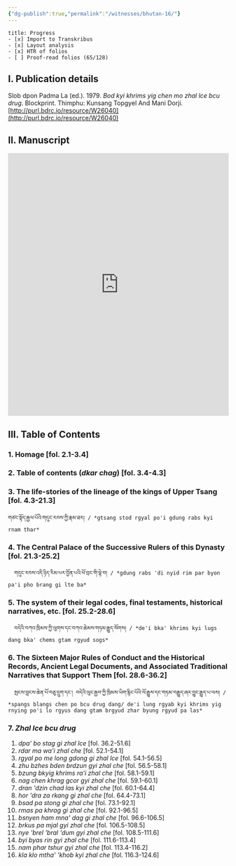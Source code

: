 ```yaml
---
{"dg-publish":true,"permalink":"/witnesses/bhutan-16/"}
---
```


```ad-check
title: Progress
- [x] Import to Transkribus
- [x] Layout analysis
- [x] HTR of folios
- [ ] Proof-read folios (65/128)

```
## I. Publication details
Slob dpon Padma La (ed.). 1979. *Bod kyi khrims yig chen mo zhal lce bcu drug*. Blockprint. Thimphu: Kunsang Topgyel And Mani Dorji. [http://purl.bdrc.io/resource/W26040](http://purl.bdrc.io/resource/W26040)


## II. Manuscript
 <div class="iiif-viewer" data-manifest="https://iiifpres.bdrc.io/vo:bdr:I4325/manifest" data-height="600px"></div>


<iframe src="https://projectmirador.org/embed/?iiif-content=https://iiifpres.bdrc.io/vo:bdr:I4325/manifest" width="100%" height="600px" style="border: none;"> </iframe>


## III. Table of Contents
### 1. Homage \[fol. 2.1-3.4]
### 2. Table of contents (*dkar chag*) \[fol. 3.4-4.3]
### 3. The life-stories of the lineage of the kings of Upper Tsang \[fol. 4.3-21.3]  
	གཙང་སྟོད་རྒྱལ་པོའི་གདུང་རབས་ཀྱི་རྣམ་ཐར། / *gtsang stod rgyal po'i gdung rabs kyi rnam thar*
### 4. The Central Palace of the Successive Rulers of this Dynasty \[fol. 21.3-25.2]  
      གདུང་རབས་འདི་ཉིད་རིམ་པར་བྱོན་པའི་ཕོ་བྲང་གི་ལྟེ་བ། / *gdung rabs 'di nyid rim par byon pa'i pho brang gi lte ba*
### 5. The system of their legal codes, final testaments, historical narratives, etc. \[fol. 25.2-28.6]  
      བདེའི་བཀའ་ཁྲིམས་ཀྱི་ལུགས་དང་བཀའ་ཆེམས་གཏམ་རྒྱུད་སོགས། / *de'i bka' khrims kyi lugs dang bka' chems gtam rgyud sogs*
### 6. The Sixteen Major Rules of Conduct and the Historical Records, Ancient Legal Documents, and Associated Traditional Narratives that Support Them \[fol. 28.6-36.2]  
      སྤངས་བླངས་ཆེན་པོ་བཅུ་དྲུག་དང་། བདེའི་ལུང་རྒྱབ་ཀྱི་ཁྲིམས་ཡིག་རྙིང་པོའི་ལོ་རྒྱུས་དང་གཏམ་བརྒྱུད་ཞར་བྱུང་རྒྱུད་པ་ལས། / *spangs blangs chen po bcu drug dang/ de'i lung rgyab kyi khrims yig rnying po'i lo rgyus dang gtam brgyud zhar byung rgyud pa las*

### 7. *Zhal lce bcu drug*
1. *dpa' bo stag gi zhal lce* \[fol. 36.2-51.6]
2. *rdar ma wa'i zhal che* \[fol. 52.1-54.1]
3. *rgyal po me long gdong gi zhal lce* \[fol. 54.1-56.5]
 4.  *zhu bzhes bden brdzun gyi zhal che* \[fol. 56.5-58.1]
 5.  *bzung bkyig khrims ra'i zhal che* \[fol. 58.1-59.1]
 6.  *nag chen khrag gcor gyi zhal che* \[fol. 59.1-60.1]
 7.  *dran 'dzin chad las kyi zhal che* \[fol. 60.1-64.4]
 8.  *hor 'dra za rkang gi zhal che* \[fol. 64.4-73.1]
 9.  *bsad pa stong gi zhal che* \[fol. 73.1-92.1]
 10. *rmas pa khrag gi zhal che* \[fol. 92.1-96.5]
 11. *bsnyen ham mna' dag gi zhal che* \[fol. 96.6-106.5]
 12. *brkus pa mjal gyi zhal che* \[fol. 106.5-108.5]
 13. *nye 'brel 'bral 'dum gyi zhal che* \[fol. 108.5-111.6]
 14. *byi byas rin gyi zhal che* \[fol. 111.6-113.4]
 15. *nam phar tshur gyi zhal che* \[fol. 113.4-116.2]
 16. *kla klo mtha' 'khob kyi zhal che* \[fol. 116.3-124.6]

